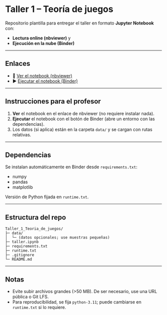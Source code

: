 # Taller 1 – Teoría de juegos

Repositorio plantilla para entregar el taller en formato **Jupyter Notebook** con:
- **Lectura online (nbviewer)** y
- **Ejecución en la nube (Binder)**

---

## Enlaces
- 📖 [Ver el notebook (nbviewer)](https://nbviewer.org/github/Tupxz/Taller_1_Teoria_de_juegos/blob/main/Taller_1_Teor%C3%ADa_de_juegos/taller.ipynb)
- ▶️ [Ejecutar el notebook (Binder)](https://mybinder.org/v2/gh/Tupxz/Taller_1_Teoria_de_juegos/main?labpath=Taller_1_Teor%C3%ADa_de_juegos%2Ftaller.ipynb)

---

## Instrucciones para el profesor
1. **Ver** el notebook en el enlace de nbviewer (no requiere instalar nada).
2. **Ejecutar** el notebook con el botón de Binder (abre un entorno con las dependencias).
3. Los datos (si aplica) están en la carpeta `data/` y se cargan con rutas relativas.

---

## Dependencias
Se instalan automáticamente en Binder desde `requirements.txt`:
- numpy
- pandas
- matplotlib

Versión de Python fijada en `runtime.txt`.

---

## Estructura del repo
```
Taller_1_Teoria_de_juegos/
├─ data/
│  └─ (datos opcionales; use muestras pequeñas)
├─ taller.ipynb
├─ requirements.txt
├─ runtime.txt
├─ .gitignore
└─ README.md
```

---

## Notas
- Evite subir archivos grandes (>50 MB). De ser necesario, use una URL pública o Git LFS.
- Para reproducibilidad, se fija `python-3.11`; puede cambiarse en `runtime.txt` si lo requiere.
